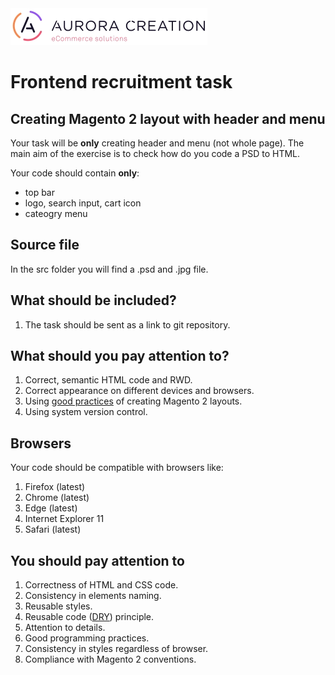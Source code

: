<img  src="https://github.com/auroracreation/magento-frontend-recruitment-task-header-with-menu/blob/master/logo.png"  alt="Aurora Creation logo"/>

# Frontend recruitment task 

## Creating Magento 2 layout with header and menu

Your task will be **only** creating header and menu (not whole page). The main aim of the exercise is to check how do you code a PSD to HTML.

Your code should contain **only**:
- top bar
- logo, search input, cart icon
- cateogry menu

## Source file

In the src folder you will find a .psd and .jpg file.

## What should be included?

1. The task should be sent as a link to git repository.

## What should you pay attention to?

1. Correct, semantic HTML code and RWD.
2. Correct appearance on different devices and browsers.
3. Using [good practices](https://devdocs.magento.com/guides/v2.4/frontend-dev-guide/theme-best-practice.html) of creating Magento 2 layouts.
4. Using system version control.

## Browsers

Your code should be compatible with browsers like:

1. Firefox (latest)
2. Chrome (latest)
3. Edge (latest)
4. Internet Explorer 11
5. Safari (latest)

## You should pay attention to

1. Correctness of HTML and CSS code.
2. Consistency in elements naming.
3. Reusable styles.
4. Reusable code ([DRY](https://en.wikipedia.org/wiki/Don%27t_repeat_yourself)) principle.
5. Attention to details.
6. Good programming practices.
7. Consistency in styles regardless of browser.
8. Compliance with Magento 2 conventions.
